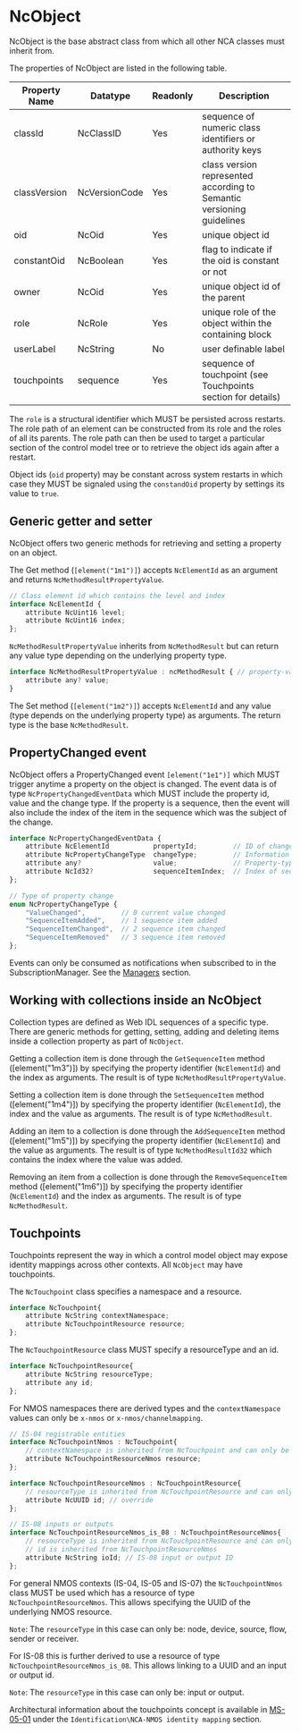 # NcObject

NcObject is the base abstract class from which all other NCA classes must inherit from.

The properties of NcObject are listed in the following table.

| **Property Name** | **Datatype**                   | **Readonly** | **Description**                                                       |
| ----------------- | ------------------------------ | ------------ | ----------------------------------------------------------------------|
| classId           | NcClassID                      | Yes          | sequence of numeric class identifiers or authority keys               |
| classVersion      | NcVersionCode                  | Yes          | class version represented according to Semantic versioning guidelines |
| oid               | NcOid                          | Yes          | unique object id                                                      |
| constantOid       | NcBoolean                      | Yes          | flag to indicate if the oid is constant or not                        |
| owner             | NcOid                          | Yes          | unique object id of the parent                                        |
| role              | NcRole                         | Yes          | unique role of the object within the containing block                 |
| userLabel         | NcString                       | No           | user definable label                                                  |
| touchpoints       | sequence<NcTouchpoint>         | Yes          | sequence of touchpoint (see Touchpoints section for details)          |

The `role` is a structural identifier which MUST be persisted across restarts. The role path of an element can be constructed from its role and the roles of all its parents. The role path can then be used to target a particular section of the control model tree or to retrieve the object ids again after a restart.

Object ids (`oid` property) may be constant across system restarts in which case they MUST be signaled using the `constandOid` property by settings its value to `true`.

## Generic getter and setter

NcObject offers two generic methods for retrieving and setting a property on an object.

The Get method (`[element("1m1")]`) accepts `NcElementId` as an argument and returns `NcMethodResultPropertyValue`.

```typescript
// Class element id which contains the level and index
interface NcElementId {
    attribute NcUint16 level;
    attribute NcUint16 index;
};
```

`NcMethodResultPropertyValue` inherits from `NcMethodResult` but can return any value type depending on the underlying property type.

```typescript
interface NcMethodResultPropertyValue : ncMethodResult { // property-value result
    attribute any? value;
}
```

The Set method (`[element("1m2")]`) accepts `NcElementId` and any value (type depends on the underlying property type) as arguments. The return type is the base `NcMethodResult`.

## PropertyChanged event

NcObject offers a PropertyChanged event `[element("1e1")]` which MUST trigger anytime a property on the object is changed.
The event data is of type `NcPropertyChangedEventData` which MUST include the property id, value and the change type. If the property is a sequence, then the event will also include the index of the item in the sequence which was the subject of the change.

```typescript
interface NcPropertyChangedEventData {
    attribute NcElementId           propertyId;         // ID of changed property
    attribute NcPropertyChangeType  changeType;         // Information regarding the change type
    attribute any?                  value;              // Property-type specific
    attribute NcId32?               sequenceItemIndex;  // Index of sequence item if the property is a sequence
};

// Type of property change
enum NcPropertyChangeType {
    "ValueChanged",         // 0 current value changed
    "SequenceItemAdded",    // 1 sequence item added
    "SequenceItemChanged",  // 2 sequence item changed
    "SequenceItemRemoved"   // 3 sequence item removed
};
```

Events can only be consumed as notifications when subscribed to in the SubscriptionManager. See the [Managers](Managers.md) section.

## Working with collections inside an NcObject

Collection types are defined as Web IDL sequences of a specific type.
There are generic methods for getting, setting, adding and deleting items inside a collection property as part of `NcObject`.

Getting a collection item is done through the `GetSequenceItem` method (\[element("1m3")\]) by specifying the property identifier (`NcElementId`) and the index as arguments.
The result is of type `NcMethodResultPropertyValue`.

Setting a collection item is done through the `SetSequenceItem` method (\[element("1m4")\]) by specifying the property identifier (`NcElementId`), the index and the value as arguments.
The result is of type `NcMethodResult`.

Adding an item to a collection is done through the `AddSequenceItem` method (\[element("1m5")\]) by specifying the property identifier (`NcElementId`) and the value as arguments.
The result is of type `NcMethodResultId32` which contains the index where the value was added.

Removing an item from a collection is done through the `RemoveSequenceItem` method (\[element("1m6")\]) by specifying the property identifier (`NcElementId`) and the index as arguments.
The result is of type `NcMethodResult`.

## Touchpoints

Touchpoints represent the way in which a control model object may expose identity mappings across other contexts.
All `NcObject` may have touchpoints.

The `NcTouchpoint` class specifies a namespace and a resource.

```typescript
interface NcTouchpoint{
    attribute NcString contextNamespace;
    attribute NcTouchpointResource resource;
};
```

The `NcTouchpointResource` class MUST specify a resourceType and an id.

```typescript
interface NcTouchpointResource{
    attribute NcString resourceType;
    attribute any id;
};
```

For NMOS namespaces there are derived types and the `contextNamespace` values can only be `x-nmos` or `x-nmos/channelmapping`.

```typescript
// IS-04 registrable entities
interface NcTouchpointNmos : NcTouchpoint{
    // contextNamespace is inherited from NcTouchpoint and can only be x-nmos or x-nmos/channelmapping
    attribute NcTouchpointResourceNmos resource;
};

interface NcTouchpointResourceNmos : NcTouchpointResource{
    // resourceType is inherited from NcTouchpointResource and can only be: node, device, source, flow, sender, receiver
    attribute NcUUID id; // override 
};

// IS-08 inputs or outputs
interface NcTouchpointResourceNmos_is_08 : NcTouchpointResourceNmos{
    // resourceType is inherited from NcTouchpointResource and can only be: input, output
    // id is inherited from NcTouchpointResourceNmos
    attribute NcString ioId; // IS-08 input or output ID
};
```

For general NMOS contexts (IS-04, IS-05 and IS-07) the `NcTouchpointNmos` class MUST be used which has a resource of type `NcTouchpointResourceNmos`. This allows specifying the UUID of the underlying NMOS resource.

`Note`: The `resourceType` in this case can only be: node, device, source, flow, sender or receiver.

For IS-08 this is further derived to use a resource of type `NcTouchpointResourceNmos_is_08`. This allows linking to a UUID and an input or output id.

`Note`: The `resourceType` in this case can only be: input or output.

Architectural information about the touchpoints concept is available in [MS-05-01](https://specs.amwa.tv/ms-05-01) under the `Identification\NCA-NMOS identity mapping` section.
